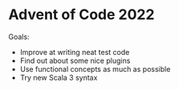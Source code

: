 # Advent of Code 2022

Goals:

- Improve at writing neat test code
- Find out about some nice plugins
- Use functional concepts as much as possible
- Try new Scala 3 syntax
